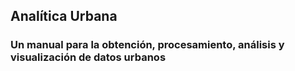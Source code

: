 ## Analítica Urbana
### Un manual para la obtención, procesamiento, análisis y visualización de datos urbanos